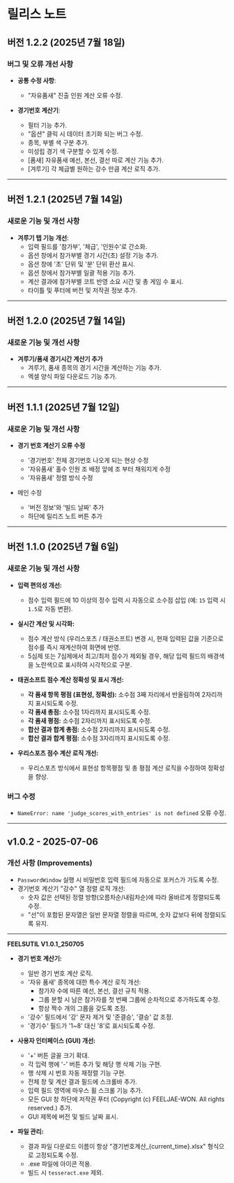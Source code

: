 # 릴리스 노트

## 버전 1.2.2 (2025년 7월 18일)

### 버그 및 오류 개선 사항

*   **공통 수정 사항**:
    *   "자유품새" 진출 인원 계산 오류 수정.

*   **경기번호 계산기**:
    *   필터 기능 추가.
    *   "옵션" 클릭 시 데이터 초기화 되는 버그 수정.
    *   종목, 부별 색 구분 추가.
    *   미성립 경기 색 구분할 수 있게 수정.
    *   [품새] 자유품새 예선, 본선, 결선 따로 계산 기능 추가.
    *   [겨루기] 각 체급별 원하는 강수 만큼 계산 로직 추가.

---

## 버전 1.2.1 (2025년 7월 14일)

### 새로운 기능 및 개선 사항

*   **겨루기 탭 기능 개선**:
    *   입력 필드를 '참가부', '체급', '인원수'로 간소화.
    *   옵션 창에서 참가부별 경기 시간(초) 설정 기능 추가.
    *   옵션 창에 '초' 단위 및 '분' 단위 환산 표시.
    *   옵션 창에서 참가부별 일괄 적용 기능 추가.
    *   계산 결과에 참가부별 코트 반영 소요 시간 및 총 게임 수 표시.
    *   타이틀 및 푸터에 버전 및 저작권 정보 추가.

---

## 버전 1.2.0 (2025년 7월 14일)

### 새로운 기능 및 개선 사항

*   **겨루기/품새 경기시간 계산기 추가**
    *   겨루기, 품새 종목의 경기 시간을 계산하는 기능 추가.
    *   엑셀 양식 파일 다운로드 기능 추가.

---

## 버전 1.1.1 (2025년 7월 12일)

### 새로운 기능 및 개선 사항

*   **경기 번호 계산기 오류 수정**
    *   '경기번호' 전체 경기번호 나오게 되는 현상 수정
    *   '자유품새' 홀수 인원 조 배정 앞에 조 부터 채워지게 수정
    *   '자유품새' 정렬 방식 수정

*   메인 수정
    *   '버전 정보'와 '빌드 날짜' 추가
    *   하단에 릴리즈 노트 버튼 추가

---

## 버전 1.1.0 (2025년 7월 6일)

### 새로운 기능 및 개선 사항

*   **입력 편의성 개선:**
    *   점수 입력 필드에 10 이상의 정수 입력 시 자동으로 소수점 삽입 (예: `15` 입력 시 `1.5`로 자동 변환).

*   **실시간 계산 및 시각화:**
    *   점수 계산 방식 (우리스포츠 / 태권소프트) 변경 시, 현재 입력된 값을 기준으로 점수를 즉시 재계산하여 화면에 반영.
    *   5심제 또는 7심제에서 최고/최저 점수가 제외될 경우, 해당 입력 필드의 배경색을 노란색으로 표시하여 시각적으로 구분.

*   **태권소프트 점수 계산 정확성 및 표시 개선:**
    *   **각 품새 항목 평점 (표현성, 정확성):** 소수점 3째 자리에서 반올림하여 2자리까지 표시되도록 수정.
    *   **각 품새 총점:** 소수점 1자리까지 표시되도록 수정.
    *   **각 품새 평점:** 소수점 2자리까지 표시되도록 수정.
    *   **합산 결과 합계 총점:** 소수점 2자리까지 표시되도록 수정.
    *   **합산 결과 합계 평점:** 소수점 3자리까지 표시되도록 수정.

*   **우리스포츠 점수 계산 로직 개선:**
    *   우리스포츠 방식에서 표현성 항목평점 및 총 평점 계산 로직을 수정하여 정확성을 향상.

### 버그 수정

*   `NameError: name 'judge_scores_with_entries' is not defined` 오류 수정.

---

## v1.0.2 - 2025-07-06

### 개선 사항 (Improvements)
*   `PasswordWindow` 실행 시 비밀번호 입력 필드에 자동으로 포커스가 가도록 수정.
*   경기번호 계산기 "강수" 열 정렬 로직 개선:
    *   숫자 값은 선택된 정렬 방향(오름차순/내림차순)에 따라 올바르게 정렬되도록 수정.
    *   "선"이 포함된 문자열은 일반 문자열 정렬을 따르며, 숫자 값보다 뒤에 정렬되도록 유지.

---

**FEELSUTIL V1.0.1_250705**

*   **경기 번호 계산기:**
    *   일반 경기 번호 계산 로직.
    *   '자유 품새' 종목에 대한 특수 계산 로직 개선:
        *   참가자 수에 따른 예선, 본선, 결선 규칙 적용.
        *   그룹 분할 시 남은 참가자를 첫 번째 그룹에 순차적으로 추가하도록 수정.
        *   항상 짝수 개의 그룹을 갖도록 조정.
    *   '강수' 필드에서 '강' 문자 제거 및 '준결승', '결승' 값 조정.
    *   '경기수' 필드가 '1~8' 대신 '8'로 표시되도록 수정.

*   **사용자 인터페이스 (GUI) 개선:**
    *   '+' 버튼 글꼴 크기 확대.
    *   각 입력 행에 '-' 버튼 추가 및 해당 행 삭제 기능 구현.
    *   행 삭제 시 번호 자동 재정렬 기능 구현.
    *   전체 창 및 계산 결과 필드에 스크롤바 추가.
    *   입력 필드 영역에 마우스 휠 스크롤 기능 추가.
    *   모든 GUI 창 하단에 저작권 푸터 (Copyright (c) FEELJAE-WON. All rights reserved.) 추가.
    *   GUI 제목에 버전 및 빌드 날짜 표시.

*   **파일 관리:**
    *   결과 파일 다운로드 이름이 항상 "경기번호계산\_{current\_time}.xlsx" 형식으로 고정되도록 수정.
    *   .exe 파일에 아이콘 적용.
    *   빌드 시 `tesseract.exe` 제외.